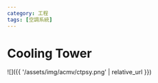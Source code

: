```yaml
---
category: 工程
tags: [空調系統]     
---
```


# Cooling Tower

![]({{ '/assets/img/acmv/ctpsy.png' | relative_url }})